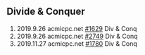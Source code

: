 ## Divide & Conquer

1. 2019.9.26 acmicpc.net [#1629](https://www.acmicpc.net/problem/1629) Div & Conq
2. 2019.9.26 acmicpc.net [#2749](https://www.acmicpc.net/problem/2749) Div & Conq
3. 2019.11.27 acmicpc.net [#1780](https://www.acmicpc.net/problem/1780) Div & Conq
